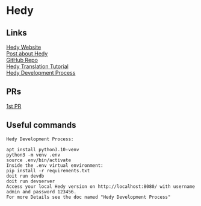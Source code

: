 # Hedy  

## Links

[Hedy Website](https://www.hedycode.com/)  
[Post about Hedy](https://www.felienne.com/abouthedy)  
[GitHub Repo](https://github.com/hedyorg/hedy/)  
[Hedy Translation Tutorial](https://github.com/hedyorg/hedy/wiki/Hedy-Translation-Tutorial)  
[Hedy Development Process](https://github.com/hedyorg/hedy/wiki/Hedy-Development-Process)  

## PRs

[1st PR](https://github.com/hedyorg/hedy/pull/5640)  

## Useful commands
```
Hedy Development Process:

apt install python3.10-venv
python3 -m venv .env
source .env/bin/activate
Inside the .env virtual environment:
pip install -r requirements.txt
doit run devdb
doit run devserver
Access your local Hedy version on http://localhost:8080/ with username admin and password 123456.
For more Details see the doc named "Hedy Development Process"
```
